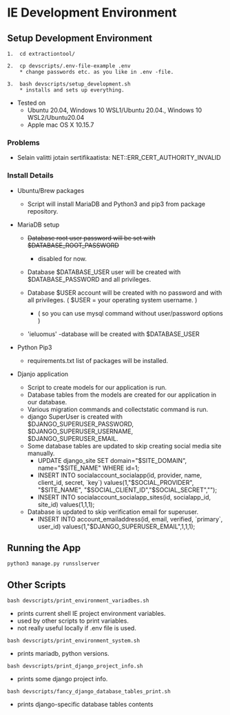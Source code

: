 
# IE Development Environment  


## Setup Development Environment

```
1.  cd extractiontool/

2.  cp devscripts/.env-file-example .env  
    * change passwords etc. as you like in .env -file.  

3.  bash devscripts/setup_development.sh  
    * installs and sets up everything.
```

* Tested on
    * Ubuntu 20.04, Windows 10 WSL1/Ubuntu 20.04., Windows 10 WSL2/Ubuntu20.04
    * Apple mac OS X 10.15.7

### Problems
* Selain valitti jotain sertifikaatista: NET::ERR_CERT_AUTHORITY_INVALID

### Install Details

* Ubuntu/Brew packages
    * Script will install MariaDB and Python3 and pip3 from package repository.

* MariaDB setup
    * ~~Database root user password will be set with $DATABASE_ROOT_PASSWORD~~  
        * disabled for now.

    * Database $DATABASE_USER user will be created with $DATABASE_PASSWORD and all privileges.

    * Database $USER account will be created with no password and with all privileges. ( $USER = your operating system username. )

        * ( so you can use mysql command without user/password options )

    * 'ieluomus' -database will be created with $DATABASE_USER

* Python Pip3
    * requirements.txt list of packages will be installed.  

* Djanjo application
    * Script to create models for our application is run.
    * Database tables from the models are created for our application in our database.
    * Various migration commands and collectstatic command is run.
    * django SuperUser is created with $DJANGO_SUPERUSER_PASSWORD, $DJANGO_SUPERUSER_USERNAME, $DJANGO_SUPERUSER_EMAIL.
    * Some database tables are updated to skip creating social media site manually.
        * UPDATE django_site SET domain="$SITE_DOMAIN", name="$SITE_NAME" WHERE id=1;
        * INSERT INTO socialaccount_socialapp(id, provider, name, client_id, secret, \`key\`) values(1,"$SOCIAL_PROVIDER", "$SITE_NAME", "$SOCIAL_CLIENT_ID","$SOCIAL_SECRET","");  
        * INSERT INTO socialaccount_socialapp_sites(id, socialapp_id, site_id) values(1,1,1);
    * Database is updated to skip verification email for superuser.
        * INSERT INTO account_emailaddress(id, email, verified, \`primary\`, user_id) values(1,"$DJANGO_SUPERUSER_EMAIL",1,1,1);

## Running the App

```
python3 manage.py runsslserver
```

## Other Scripts
```
bash devscripts/print_environment_variadbes.sh
```
* prints current shell IE project environment variables.
* used by other scripts to print variables.
* not really useful locally if .env file is used.

```
bash devscripts/print_environment_system.sh
```
* prints mariadb, python versions.

```
bash devscripts/print_django_project_info.sh
```
* prints some django project info.
    
```
bash devscripts/fancy_django_database_tables_print.sh
```
* prints django-specific database tables contents  


